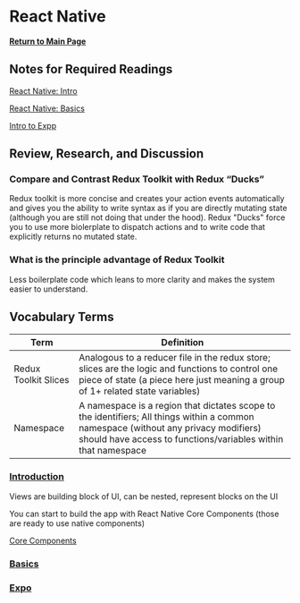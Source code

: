 # React Native

**[Return to Main Page](https://annethor.github.io/reading-notes/)**

## Notes for Required Readings

[React Native: Intro](#introduction)

[React Native: Basics](#basics)

[Intro to Expp](#expo)

## Review, Research, and Discussion

### Compare and Contrast Redux Toolkit with Redux “Ducks”

Redux toolkit is more concise and creates your action events automatically and gives you the ability to write syntax as if you are directly mutating state (although you are still not doing that under the hood). Redux "Ducks" force you to use more biolerplate to dispatch actions and to write code that explicitly returns no mutated state.

### What is the principle advantage of Redux Toolkit

Less boilerplate code which leans to more clarity and makes the system easier to understand.

## Vocabulary Terms

Term | Definition
---- | ----------
Redux Toolkit Slices | Analogous to a reducer file in the redux store; slices are the logic and functions to control one piece of state (a piece here just meaning a group of 1+ related state variables)
Namespace | A namespace is a region that dictates scope to the identifiers; All things within a common namespace (without any privacy modifiers) should have access to functions/variables within that namespace

### [Introduction](https://reactnative.dev/docs/getting-started)

Views are building block of UI, can be nested, represent blocks on the UI

You can start to build the app with React Native Core Components (those are ready to use native components)

[Core Components](https://reactnative.dev/docs/components-and-apis)

### [Basics](https://reactnative.dev/docs/tutorial)

### [Expo](https://docs.expo.io/)
